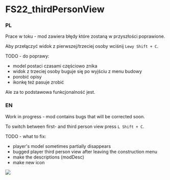 # FS22_thirdPersonView

### PL
Prace w toku - mod zawiera błędy które zostaną w przyszłości poprawione.

Aby przełączyć widok z pierwszej/trzeciej osoby wciśnij `Lewy Shift + C`.

TODO - do poprawy:
* model postaci czasami częściowo znika
* widok z trzeciej osoby buguje się po wyjściu z menu budowy
* porobić opisy
* ikonkę też pasuje zrobić

Ale za to podstawowa funkcjonalność jest.

### EN
Work in progress - mod contains bugs that will be corrected soon.

To switch between first- and third person view press `L Shift + C`.

TODO - what to fix:
* player's model sometimes partially disappears
* bugged player third person view after leaving the construction menu
* make the descriptions (modDesc)
* make new icon

<img src="https://abload.de/img/fsscreen_2021_12_26_0ypkui.png" align="center"/>
